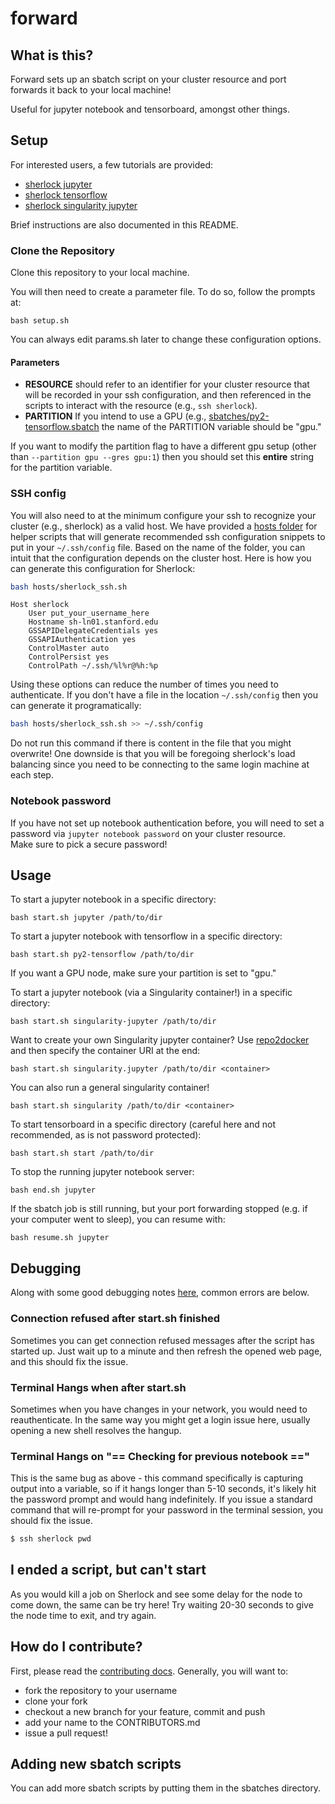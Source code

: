 # forward

## What is this?

Forward sets up an sbatch script on your cluster resource and port forwards it back to your local machine! 

Useful for jupyter notebook and tensorboard, amongst other things.

## Setup
For interested users, a few tutorials are provided:

 - [sherlock jupyter](https://vsoch.github.io/lessons/sherlock-jupyter/) 
 - [sherlock tensorflow](https://vsoch.github.io/lessons/jupyter-tensorflow/)
 - [sherlock singularity jupyter](https://vsoch.github.io/lessons/sherlock-singularity)

Brief instructions are also documented in this README.

### Clone the Repository
Clone this repository to your local machine.

You will then need to create a parameter file.  To do so, follow the prompts at:

`bash setup.sh`

You can always edit params.sh later to change these configuration options. 

#### Parameters

 - **RESOURCE** should refer to an identifier for your cluster resource that will be recorded in your ssh configuration, and then referenced in the scripts to interact with the resource (e.g., `ssh sherlock`).
 - **PARTITION** If you intend to use a GPU (e.g., [sbatches/py2-tensorflow.sbatch](sbatches/py2-tensorflow.sbatch) the name of the PARTITION variable should be "gpu."

If you want to modify the partition flag to have a different gpu setup (other than `--partition gpu --gres gpu:1`) then you should set this **entire** string for the partition variable.

### SSH config

You will also need to at the minimum configure your ssh to recognize your cluster (e.g., sherlock) as
a valid host.  We have provided a [hosts folder](hosts)  for helper scripts that will generate
recommended ssh configuration snippets to put in your `~/.ssh/config` file. Based
on the name of the folder, you can intuit that the configuration depends on the cluster
host. Here is how you can generate this configuration for Sherlock:

```bash
bash hosts/sherlock_ssh.sh
```
```
Host sherlock
    User put_your_username_here
    Hostname sh-ln01.stanford.edu
    GSSAPIDelegateCredentials yes
    GSSAPIAuthentication yes
    ControlMaster auto
    ControlPersist yes
    ControlPath ~/.ssh/%l%r@%h:%p
```

Using these options can reduce the number of times you need to authenticate. If you
don't have a file in the location `~/.ssh/config` then you can generate it programatically:

```bash
bash hosts/sherlock_ssh.sh >> ~/.ssh/config
```

Do not run this command if there is content in the file that you might overwrite! 
One downside is that you will be foregoing sherlock's load
balancing since you need to be connecting to the same login machine at each
step.

### Notebook password

If you have not set up notebook authentication before, you will need to set a
password via `jupyter notebook password` on your cluster resource.  
Make sure to pick a secure password!


## Usage

To start a jupyter notebook in a specific directory:

`bash start.sh jupyter /path/to/dir`

To start a jupyter notebook with tensorflow in a specific directory:

`bash start.sh py2-tensorflow /path/to/dir`

If you want a GPU node, make sure your partition is set to "gpu." 

To start a jupyter notebook (via a Singularity container!) in a specific directory:

`bash start.sh singularity-jupyter /path/to/dir`

Want to create your own Singularity jupyter container? Use [repo2docker](https://www.github.com/jupyter/repo2docker) and then specify the container URI at the end:

`bash start.sh singularity.jupyter /path/to/dir <container>`

You can also run a general singularity container!

`bash start.sh singularity /path/to/dir <container>`

To start tensorboard in a specific directory (careful here and not recommended, as is not password protected):

`bash start.sh start /path/to/dir`

To stop the running jupyter notebook server:

`bash end.sh jupyter`

If the sbatch job is still running, but your port forwarding stopped (e.g. if
your computer went to sleep), you can resume with:

`bash resume.sh jupyter`

## Debugging
Along with some good debugging notes [here](https://vsoch.github.io/lessons/jupyter-tensorflow#debugging), common errors are below.

### Connection refused after start.sh finished

Sometimes you can get connection refused messages after the script has started
up.  Just wait up to a minute and then refresh the opened web page, and this
should fix the issue.

### Terminal Hangs when after start.sh

Sometimes when you have changes in your network, you would need to reauthenticate.
In the same way you might get a login issue here, usually opening a new shell resolves 
the hangup.

### Terminal Hangs on "== Checking for previous notebook =="

This is the same bug as above - this command specifically is capturing output into
a variable, so if it hangs longer than 5-10 seconds, it's likely hit the password 
prompt and would hang indefinitely. If you issue a standard command that will
re-prompt for your password in the terminal session, you should fix the issue.

```bash
$ ssh sherlock pwd
```

## I ended a script, but can't start

As you would kill a job on Sherlock and see some delay for the node to come down, the
same can be try here! Try waiting 20-30 seconds to give the node time to exit, and try again.


## How do I contribute?

First, please read the [contributing docs](CONTRIBUTING.md). Generally, you will want to:

 - fork the repository to your username
 - clone your fork
 - checkout a new branch for your feature, commit and push
 - add your name to the CONTRIBUTORS.md
 - issue a pull request!

## Adding new sbatch scripts

You can add more sbatch scripts by putting them in the sbatches directory.
